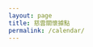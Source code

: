 ```yaml
---
layout: page
title: 慈雲關懷據點
permalink: /calendar/
---
```

<!-- <iframe src="https://calendar.google.com/calendar/embed?showTitle=0&amp;height=600&amp;wkst=1&amp;bgcolor=%23FFFFFF&amp;src=tytca.org%40gmail.com&amp;color=%231B887A&amp;ctz=Asia%2FTaipei" style="border-width:0" width="800" height="600" frameborder="0" scrolling="no"></iframe> -->
